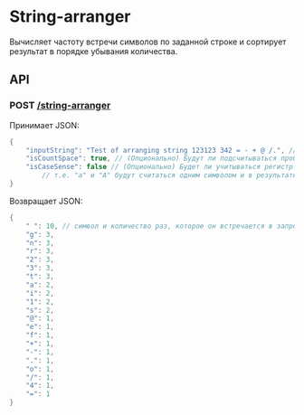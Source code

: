 # String-arranger
Вычисляет частоту встречи символов по заданной строке и сортирует результат в порядке убывания количества.
## API 

### POST [/string-arranger](http://localhost:8080/string-arranger)

Принимает JSON:
```java
{
    "inputString": "Test of arranging string 123123 342 = - + @ /.", // Принимает не null строку
    "isCountSpace": true, // (Опционально) Будут ли подсчитываться пробелы (true - будут)
    "isCaseSense": false // (Опционально) Будет ли учитываться регистр (false - не будет, 
        // т.е. "а" и "А" будут считаться одним символом и в результате отобразятся как "а")
}
```
Возвращает JSON:
```java
{
    " ": 10, // символ и количество раз, которое он встречается в запросе
    "g": 3,
    "n": 3,
    "r": 3,
    "2": 3,
    "3": 3,
    "t": 3,
    "a": 2,
    "i": 2,
    "1": 2,
    "s": 2,
    "@": 1,
    "e": 1,
    "f": 1,
    "+": 1,
    "-": 1,
    ".": 1,
    "o": 1,
    "/": 1,
    "4": 1,
    "=": 1
}
```
